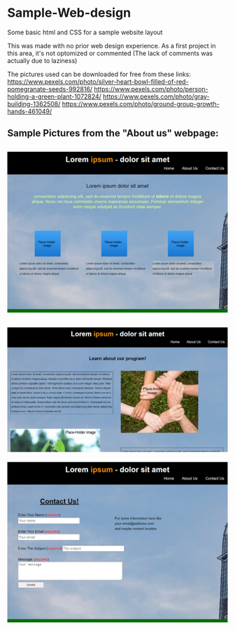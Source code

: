 # Sample-Web-design
Some basic html and CSS for a sample website layout

This was made with no prior web design experience.
As a first project in this area, it's not optomized or commented (The lack of comments was actually due to laziness)

The pictures used can be downloaded for free from these links:
https://www.pexels.com/photo/silver-heart-bowl-filled-of-red-pomegranate-seeds-992816/
https://www.pexels.com/photo/person-holding-a-green-plant-1072824/
https://www.pexels.com/photo/gray-building-1362508/
https://www.pexels.com/photo/ground-group-growth-hands-461049/


Sample Pictures from the "About us" webpage:
-----
![home](https://github.com/jacob1st/Sample-Web-design/blob/main/readme/sample_home.PNG)
-----
![about_us](https://github.com/jacob1st/Sample-Web-design/blob/main/readme/about_us.PNG)
-----
![contact](https://github.com/jacob1st/Sample-Web-design/blob/main/readme/sample_contact.PNG)

